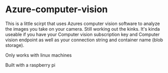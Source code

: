 # Azure-computer-vision
This is a little scirpt that uses Azures computer vision software to analyze the images you take on your camera. Still working out the kinks. It's kinda useable if you have your Computer vision subscription key and Computer vision endpoint as well as your connection string and container name (blob storage).

Only works with linux machines

Built with a raspberry pi
